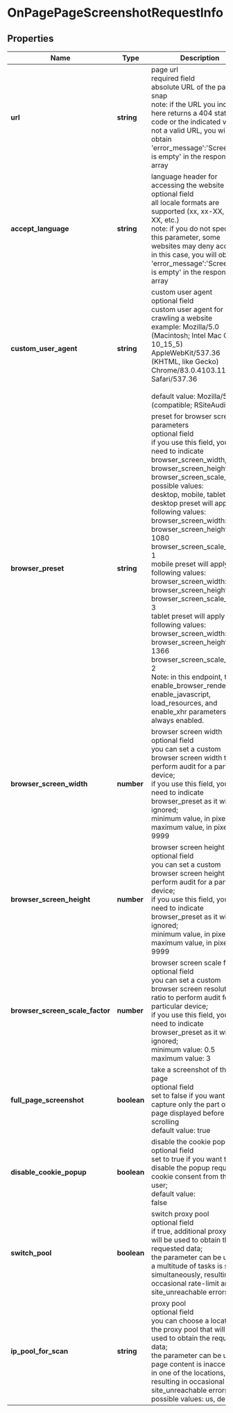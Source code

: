 # OnPagePageScreenshotRequestInfo

## Properties

| Name | Type | Description | Notes |
|------------ | ------------- | ------------- | -------------|
**url** | **string** | page url<br>required field<br>absolute URL of the page to snap<br>note: if the URL you indicate here returns a 404 status code or the indicated value is not a valid URL, you will obtain 'error_message':'Screenshot is empty' in the response array |[optional]|
**accept_language** | **string** | language header for accessing the website<br>optional field<br>all locale formats are supported (xx, xx-XX, xxx-XX, etc.)<br>note: if you do not specify this parameter, some websites may deny access; in this case, you will obtain 'error_message':'Screenshot is empty' in the response array |[optional]|
**custom_user_agent** | **string** | custom user agent<br>optional field<br>custom user agent for crawling a website<br>example: Mozilla/5.0 (Macintosh; Intel Mac OS X 10_15_5) AppleWebKit/537.36 (KHTML, like Gecko) Chrome/83.0.4103.116 Safari/537.36<br><br>default value: Mozilla/5.0 (compatible; RSiteAuditor) |[optional]|
**browser_preset** | **string** | preset for browser screen parameters<br>optional field<br>if you use this field, you don’t need to indicate browser_screen_width, browser_screen_height, browser_screen_scale_factor<br>possible values:<br>desktop, mobile, tablet<br>desktop preset will apply the following values:<br>browser_screen_width: 1920<br>browser_screen_height: 1080<br>browser_screen_scale_factor: 1<br>mobile preset will apply the following values:<br>browser_screen_width: 390<br>browser_screen_height: 844<br>browser_screen_scale_factor: 3<br>tablet preset will apply the following values:<br>browser_screen_width: 1024<br>browser_screen_height: 1366<br>browser_screen_scale_factor: 2<br>Note: in this endpoint, the enable_browser_rendering, enable_javascript, load_resources, and enable_xhr parameters are always enabled. |[optional]|
**browser_screen_width** | **number** | browser screen width<br>optional field<br>you can set a custom browser screen width to perform audit for a particular device;<br>if you use this field, you don’t need to indicate browser_preset as it will be ignored;<br>minimum value, in pixels: 240<br>maximum value, in pixels: 9999 |[optional]|
**browser_screen_height** | **number** | browser screen height<br>optional field<br>you can set a custom browser screen height to perform audit for a particular device;<br>if you use this field, you don’t need to indicate browser_preset as it will be ignored;<br>minimum value, in pixels: 240<br>maximum value, in pixels: 9999 |[optional]|
**browser_screen_scale_factor** | **number** | browser screen scale factor<br>optional field<br>you can set a custom browser screen resolution ratio to perform audit for a particular device;<br>if you use this field, you don’t need to indicate browser_preset as it will be ignored;<br>minimum value: 0.5<br>maximum value: 3 |[optional]|
**full_page_screenshot** | **boolean** | take a screenshot of the full page<br>optional field<br>set to false if you want to capture only the part of the page displayed before scrolling<br>default value: true |[optional]|
**disable_cookie_popup** | **boolean** | disable the cookie popup <br>optional field<br>set to true if you want to disable the popup requesting cookie consent from the user;<br>default value:<br>false |[optional]|
**switch_pool** | **boolean** | switch proxy pool<br>optional field<br>if true, additional proxy pools will be used to obtain the requested data;<br>the parameter can be used if a multitude of tasks is set simultaneously, resulting in occasional rate-limit and/or site_unreachable errors |[optional]|
**ip_pool_for_scan** | **string** | proxy pool<br>optional field<br>you can choose a location of the proxy pool that will be used to obtain the requested data;<br>the parameter can be used if page content is inaccessible in one of the locations, resulting in occasional site_unreachable errors<br>possible values: us, de |[optional]|